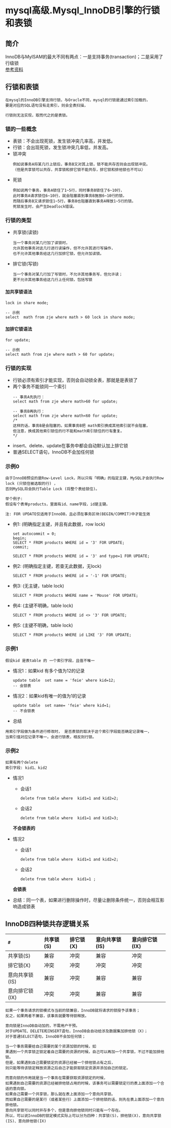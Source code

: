 mysql高级.Mysql_InnoDB引擎的行锁和表锁
==


## 简介
InnoDB与MyISAM的最大不同有两点：一是支持事务(transaction)；二是采用了行级锁  
[参考资料](https://blog.csdn.net/luzhensmart/article/details/81675527)

## 行锁和表锁
```text
在mysql的InnoDB引擎支持行锁，与Oracle不同，mysql的行锁是通过索引加载的，
要是对应的SQL语句没有走索引，则会全表扫描，

行锁则无法实现，取而代之的是表锁。
```

### 锁的一些概念
* 表锁：不会出现死锁，发生锁冲突几率高，并发低。
* 行锁：会出现死锁，发生锁冲突几率低，并发高。
* 锁冲突
    ```text
    例如说事务A将某几行上锁后，事务B又对其上锁，锁不能共存否则会出现锁冲突。
    （但是共享锁可以共存，共享锁和排它锁不能共存，排它锁和排他锁也不可以）
    ```
* 死锁
    ```text
    例如说两个事务，事务A锁住了1~5行，同时事务B锁住了6~10行，
    此时事务A请求锁住6~10行，就会阻塞直到事务B施放6~10行的锁，
    而随后事务B又请求锁住1~5行，事务B也阻塞直到事务A释放1~5行的锁。
    死锁发生时，会产生Deadlock错误。
    ```
    
### 行锁的类型
* 共享锁(读锁)
    ```text
    当一个事务对某几行加了读锁时，
    允许其他事务对这几行进行读操作，但不允许其进行写操作，
    也不允许其他事务给这几行加排它锁，但允许加读锁。
    ```
* 排它锁(写锁)
    ```text
    当一个事务对某几行加了写锁时，不允许其他事务写，但允许读；
    更不允许其他事务给这几行上任何锁，包括写锁
    ```

#### 加共享锁语法
```mysql
lock in share mode;

-- 示例
select  math from zje where math > 60 lock in share mode;

```

#### 加排它锁语法
```mysql
for update;

-- 示例
select math from zje where math > 60 for update;
```

### 行锁的实现
* 行锁必须有索引才能实现，否则会自动锁全表，那就是是表锁了
* 两个事务不能锁同一个索引
    ```mysql
    -- 事务A先执行：
    select math from zje where math>60 for update;
     
    -- 事务B再执行：
    select math from zje where math<60 for update;
    /*
    这样的话，事务B是会阻塞的。如果事务B把 math索引换成其他索引就不会阻塞，
    但注意，换成其他索引锁住的行不能和math索引锁住的行有重复。  
    */
    ```
* insert、delete、update在事务中都会自动默认加上排它锁
* 普通SELECT语句，InnoDB不会加任何锁


### 示例0
```text
由于InnoDB预设的是Row-Level Lock，所以只有「明确」的指定主键，MySQL才会执行Row lock (只锁住被选取的行) ，
否则MySQL将会执行Table Lock (将整个表给锁住)。

举个例子:
假设有个表单products，里面有id、name字段，id是主键。

注: FOR UPDATE仅适用于InnoDB，且必须在事务区块(BEGIN/COMMIT)中才能生效
```

* 例1: (明确指定主键，并且有此数据，row lock)
    ```mysql
    set autocommit = 0;
    begin;
    SELECT * FROM products WHERE id = '3' FOR UPDATE;
    commit;
    
    SELECT * FROM products WHERE id = '3' and type=1 FOR UPDATE;
    ```
* 例2: (明确指定主键，若查无此数据，无lock)
    ```mysql
    SELECT * FROM products WHERE id = '-1' FOR UPDATE;
    ```
* 例3: (无主键，table lock)
    ```mysql
    SELECT * FROM products WHERE name = 'Mouse' FOR UPDATE;
    ```
* 例4: (主键不明确，table lock)
    ```mysql
    SELECT * FROM products WHERE id <> '3' FOR UPDATE;
    ```
* 例5: (主键不明确，table lock)
    ```mysql
    SELECT * FROM products WHERE id LIKE '3' FOR UPDATE;
    ```


### 示例1
```text
假设kid 是表table 的 一个索引字段，且值不唯一
```
* 情况1：如果kid 有多个值为12的记录
    ```mysql
    update table  set name = 'feie' where kid=12;  
    -- 会锁表
    ```
* 情况2：如果kid有唯一的值为1的记录
    ```mysql
    update table  set name= 'feie' where kid=1;  
    -- 不会锁表
    ```
* 总结
```text
用索引字段做为条件进行修改时， 是否表锁的取决于这个索引字段能否确定记录唯一， 
当索引值对应记录不唯一，会进行锁表，相反则行锁。
```

### 示例2
```text
如果有两个delete
索引字段: kid1、kid2
```

* 情况1
    * 会话1
        ```mysql
        delete from table where  kid1=1 and kid2=2;
        ```
    * 会话2
        ```mysql
        delete from table where  kid1=1 and kid2=3;
        ```
    **不会锁表的**
    
* 情况2
    * 会话1
        ```mysql
        delete from table where  kid1=1 and kid2=2;
        ```
    * 会话2
        ```mysql
        delete from table where  kid1=1 ;
        ```
    **会锁表**
    
* 总结：同一个表，如果进行删除操作时，尽量让删除条件统一，否则会相互影响造成锁表

## InnoDB四种锁共存逻辑关系

`#` |共享锁(S) |排它锁(X) |意向共享锁(IS) |意向排它锁(IX)
:--- |:--- |:--- |:--- |:--- 
共享锁(S) |兼容 |冲突 |兼容 |冲突 
排它锁(X) |冲突 |冲突 |冲突 |冲突 
意向共享锁(IS) |兼容 |冲突 |兼容 |兼容 
意向排它锁(IX) |冲突 |冲突 |兼容 |兼容 
 
```text
如果一个事务请求的锁模式与当前的锁兼容，InnoDB就将请求的锁授予该事务；
反之，如果两者不兼容，该事务就要等待锁释放。

意向锁是InnoDB自动加的，不需用户干预。
对于UPDATE、DELETE和INSERT语句，InnoDB会自动给涉及数据集加排他锁（X)；
对于普通SELECT语句，InnoDB不会加任何锁；
```

```text
当一个事务需要给自己需要的某个资源加锁的时候，如
果遇到一个共享锁正锁定着自己需要的资源的时候，自己可以再加一个共享锁，不过不能加排他锁。
但是，如果遇到自己需要锁定的资源已经被一个排他锁占有之后，
则只能等待该锁定释放资源之后自己才能获取锁定资源并添加自己的锁定。

而意向锁的作用就是当一个事务在需要获取资源锁定的时候，
如果遇到自己需要的资源已经被排他锁占用的时候，该事务可以需要锁定行的表上面添加一个合适的意向锁。
如果自己需要一个共享锁，那么就在表上面添加一个意向共享锁。
而如果自己需要的是某行（或者某些行）上面添加一个排他锁的话，则先在表上面添加一个意向排他锁。
意向共享锁可以同时并存多个，但是意向排他锁同时只能有一个存在。
所以，可以说InnoDB的锁定模式实际上可以分为四种：共享锁(S)，排他锁(X)，意向共享锁(IS)、意向排他锁(IX)
```
